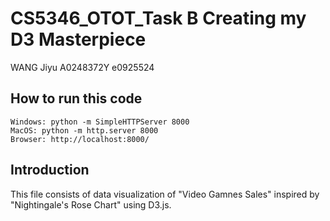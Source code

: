 # CS5346_OTOT_Task B    Creating my D3 Masterpiece
WANG Jiyu   A0248372Y   e0925524

## How to run this code
```
Windows: python -m SimpleHTTPServer 8000
MacOS: python -m http.server 8000
Browser: http://localhost:8000/
```

## Introduction
This file consists of data visualization of "Video Gamnes Sales" inspired by "Nightingale's Rose Chart" using D3.js.
